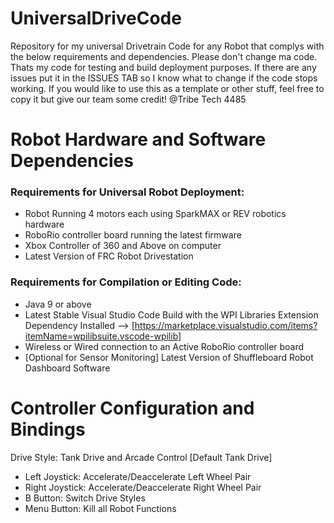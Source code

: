 # UniversalDriveCode
Repository for my universal Drivetrain Code for any Robot that complys with the below requirements and dependencies. Please don't change ma code. Thats my code for testing and build deployment purposes. If there are any issues put it in the ISSUES TAB so I know what to change if the code stops working. If you would like to use this as a template or other stuff, feel free to copy it but give our team some credit! @Tribe Tech 4485

# Robot Hardware and Software Dependencies

### Requirements for Universal Robot Deployment:

- Robot Running 4 motors each using SparkMAX or REV robotics hardware
- RoboRio controller board running the latest firmware
- Xbox Controller of 360 and Above on computer
- Latest Version of FRC Robot Drivestation

### Requirements for Compilation or Editing Code:

- Java 9 or above
- Latest Stable Visual Studio Code Build with the WPI Libraries Extension Dependency Installed --> [https://marketplace.visualstudio.com/items?itemName=wpilibsuite.vscode-wpilib]
- Wireless or Wired connection to an Active RoboRio controller board
- [Optional for Sensor Monitoring] Latest Version of Shuffleboard Robot Dashboard Software

# Controller Configuration and Bindings

Drive Style: Tank Drive and Arcade Control [Default Tank Drive]

- Left Joystick: Accelerate/Deaccelerate Left Wheel Pair
- Right Joystick: Accelerate/Deaccelerate Right Wheel Pair
- B Button: Switch Drive Styles
- Menu Button: Kill all Robot Functions
